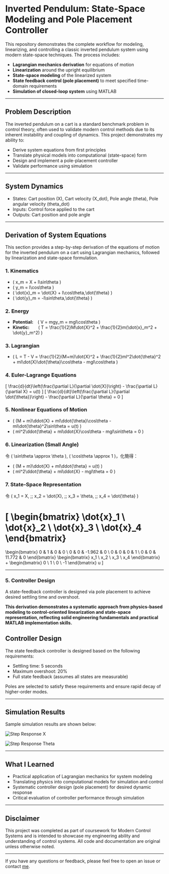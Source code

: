 # Inverted Pendulum: State-Space Modeling and Pole Placement Controller

This repository demonstrates the complete workflow for modeling, linearizing, and controlling a classic inverted pendulum system using modern state-space techniques. The process includes:

- **Lagrangian mechanics derivation** for equations of motion
- **Linearization** around the upright equilibrium
- **State-space modeling** of the linearized system
- **State feedback control (pole placement)** to meet specified time-domain requirements
- **Simulation of closed-loop system** using MATLAB
---
## Problem Description

The inverted pendulum on a cart is a standard benchmark problem in control theory, often used to validate modern control methods due to its inherent instability and coupling of dynamics. This project demonstrates my ability to:

- Derive system equations from first principles
- Translate physical models into computational (state-space) form
- Design and implement a pole-placement controller
- Validate performance using simulation
---
## System Dynamics

- States: Cart position (X), Cart velocity (X_dot), Pole angle (theta), Pole angular velocity (theta_dot)
- Inputs: Control force applied to the cart
- Outputs: Cart position and pole angle
---
## Derivation of System Equations

This section provides a step-by-step derivation of the equations of motion for the inverted pendulum on a cart using Lagrangian mechanics, followed by linearization and state-space formulation.


### 1. Kinematics

- \( x_m = X + l\sin\theta \)
- \( y_m = l\cos\theta \)
- \( \dot{x}_m = \dot{X} + l\cos\theta\,\dot{\theta} \)
- \( \dot{y}_m = -l\sin\theta\,\dot{\theta} \)

### 2. Energy

- **Potential:** \( V = mgy_m = mgl\cos\theta \)
- **Kinetic:**  \( T = \frac{1}{2}M\dot{X}^2 + \frac{1}{2}m(\dot{x}_m^2 + \dot{y}_m^2) \)

### 3. Lagrangian

- \( L = T - V = \frac{1}{2}(M+m)\dot{X}^2 + \frac{1}{2}ml^2\dot{\theta}^2 + ml\dot{X}\dot{\theta}\cos\theta - mgl\cos\theta \)

### 4. Euler-Lagrange Equations

\[
\frac{d}{dt}\left(\frac{\partial L}{\partial \dot{X}}\right) - \frac{\partial L}{\partial X} = u(t)
\]
\[
\frac{d}{dt}\left(\frac{\partial L}{\partial \dot{\theta}}\right) - \frac{\partial L}{\partial \theta} = 0
\]

### 5. Nonlinear Equations of Motion

- \( (M + m)\ddot{X} + ml\ddot{\theta}\cos\theta - ml\dot{\theta}^2\sin\theta = u(t) \)
- \( ml^2\ddot{\theta} + ml\ddot{X}\cos\theta - mgl\sin\theta = 0 \)

### 6. Linearization (Small Angle)

令 \( \sin\theta \approx \theta \), \( \cos\theta \approx 1 \)，化簡得：

- \( (M + m)\ddot{X} + ml\ddot{\theta} = u(t) \)
- \( ml^2\ddot{\theta} + ml\ddot{X} - mgl\theta = 0 \)

### 7. State-Space Representation

令
\( x_1 = X, \;\; x_2 = \dot{X}, \;\; x_3 = \theta, \;\; x_4 = \dot{\theta} \)

\[
\begin{bmatrix}
\dot{x}_1 \\ \dot{x}_2 \\ \dot{x}_3 \\ \dot{x}_4
\end{bmatrix}
=
\begin{bmatrix}
0 & 1 & 0 & 0 \\
0 & 0 & -1.962 & 0 \\
0 & 0 & 0 & 1 \\
0 & 0 & 11.772 & 0
\end{bmatrix}
\begin{bmatrix}
x_1 \\ x_2 \\ x_3 \\ x_4
\end{bmatrix}
+
\begin{bmatrix}
0 \\ 1 \\ 0 \\ -1
\end{bmatrix}
u
\]

---

### 5. Controller Design

A state-feedback controller is designed via pole placement to achieve desired settling time and overshoot.

**This derivation demonstrates a systematic approach from physics-based modeling to control-oriented linearization and state-space representation, reflecting solid engineering fundamentals and practical MATLAB implementation skills.**


## Controller Design

The state feedback controller is designed based on the following requirements:
- Settling time: 5 seconds
- Maximum overshoot: 20%
- Full state feedback (assumes all states are measurable)

Poles are selected to satisfy these requirements and ensure rapid decay of higher-order modes.


---
## Simulation Results

Sample simulation results are shown below:

![Step Response X](<img width="865" height="649" alt="image" src="https://github.com/user-attachments/assets/6ada0240-4ed6-46df-a92f-bf110ad07b3a" />)

![Step Response Theta](<img width="865" height="649" alt="image" src="https://github.com/user-attachments/assets/44ff8c62-5735-4678-865a-7877d9bb5e2d" />)

---
## What I Learned

- Practical application of Lagrangian mechanics for system modeling
- Translating physics into computational models for simulation and control
- Systematic controller design (pole placement) for desired dynamic response
- Critical evaluation of controller performance through simulation

---
## Disclaimer

This project was completed as part of coursework for Modern Control Systems and is intended to showcase my engineering ability and understanding of control systems. All code and documentation are original unless otherwise noted.

---

If you have any questions or feedback, please feel free to open an issue or contact [me](yutsewu0209@gmail.com).
